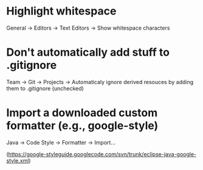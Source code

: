 # Highlight whitespace

General -> Editors -> Text Editors -> Show whitespace characters

# Don't automatically add stuff to .gitignore

Team -> Git -> Projects -> Automaticaly ignore derived resouces by adding them
to .gitignore (unchecked)

# Import a downloaded custom formatter (e.g., google-style)

Java -> Code Style -> Formatter -> Import...

(https://google-styleguide.googlecode.com/svn/trunk/eclipse-java-google-style.xml)
